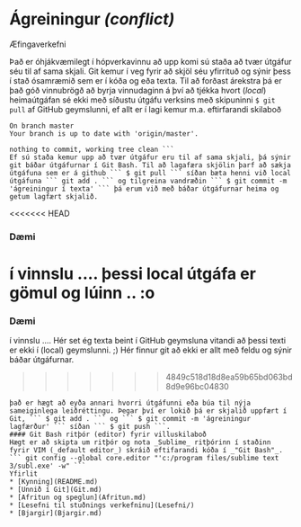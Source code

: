 # Ágreiningur _(conflict)_
Æfingaverkefni

Það er óhjákvæmilegt í hópverkavinnu að upp komi sú staða að tvær útgáfur séu til af sama skjali. Git kemur í veg fyrir að skjöl séu yfirrituð og sýnir þess í stað ósamræmið sem er í kóða og eða texta. Til að forðast árekstra þá er það góð vinnubrögð að byrja vinnudaginn á því að tjékka hvort (_local_) heimaútgáfan sé ekki með síðustu útgáfu verksins með skipuninni ``` $ git pull ``` af GitHub geymslunni, ef allt er í lagi kemur m.a. eftirfarandi skilaboð 
``` git status
On branch master
Your branch is up to date with 'origin/master'.

nothing to commit, working tree clean ```  
Ef sú staða kemur upp að tvær útgáfur eru til af sama skjali, þá sýnir git báðar útgáfurnar í Git Bash. Til að lagafæra skjölin þarf að sækja útgáfuna sem er á github ``` $ git pull ``` síðan bæta henni við local útgáfuna ``` git add . ``` og tilgreina vandræðin ``` $ git commit -m 'ágreiningur í texta' ``` þá erum við með báðar útgáfurnar heima og getum lagfært skjalið.
```
<<<<<<< HEAD
### Dæmi
í vinnslu .... þessi local útgáfa er gömul og lúinn .. :o
=======
### Dæmi 
í vinnslu .... Hér set ég texta beint í GitHub geymsluna vitandi að þessi texti 
er ekki í (local) geymslunni. ;) 
Hér finnur git að ekki er allt með feldu og sýnir báðar útgáfurnar. 
>>>>>>> 4849c518d18d8ea59b65bd063bd8d9e96bc04830
``` 
það er hægt að eyða annari hvorri útgáfunni eða búa til nýja sameiginlega leiðréttingu. Þegar því er lokið þá er skjalið uppfært í Git, ``` $ git add . ``` og ``` $ git commit -m 'ágreiningur lagfærður' ``` síðan ``` $ git push ```. 
#### Git Bash ritþór (editor) fyrir villuskilaboð 
Hægt er að skipta um ritþór og nota _Sublime_ ritþórinn í staðinn fyrir VIM (_default editor_) skráið eftifarandi kóða í _"Git Bash"_.
``` git config --global core.editor "'c:/program files/sublime text 3/subl.exe' -w" ```
Yfirlit
* [Kynning](README.md)
* [Unnið í Git](Git.md)
* [Afritun og speglun](Afritun.md)
* [Lesefni til stuðnings verkefninu](Lesefni/)
* [Bjargir](Bjargir.md)

